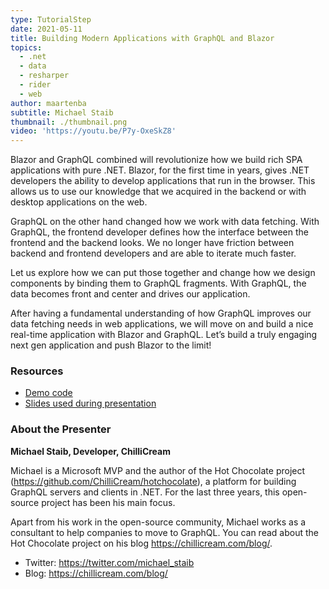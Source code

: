 ```yaml
---
type: TutorialStep
date: 2021-05-11
title: Building Modern Applications with GraphQL and Blazor
topics:
  - .net
  - data
  - resharper
  - rider
  - web
author: maartenba
subtitle: Michael Staib
thumbnail: ./thumbnail.png
video: 'https://youtu.be/P7y-OxeSkZ8'
---
```


Blazor and GraphQL combined will revolutionize how we build rich SPA applications with pure .NET.
Blazor, for the first time in years, gives .NET developers the ability to develop applications that run in the browser. This allows us to use our knowledge that we acquired in the backend or with desktop applications on the web.

GraphQL on the other hand changed how we work with data fetching. With GraphQL, the frontend developer defines how the interface between the frontend and the backend looks. We no longer have friction between backend and frontend developers and are able to iterate much faster.

Let us explore how we can put those together and change how we design components by binding them to GraphQL fragments. With GraphQL, the data becomes front and center and drives our application.

After having a fundamental understanding of how GraphQL improves our data fetching needs in web applications, we will move on and build a nice real-time application with Blazor and GraphQL. Let’s build a truly engaging next gen application and push Blazor to the limit!

### Resources

* [Demo code](https://github.com/michaelstaib/PublicSpeaking/tree/master/jetbrains_net_days_2021)
* [Slides used during presentation](https://slides.com/michaelingmarstaib/developer-week-building-modern-applications-with-graphql-and-blazor)

### About the Presenter

**Michael Staib, Developer, ChilliCream**

Michael is a Microsoft MVP and the author of the Hot Chocolate project (<https://github.com/ChilliCream/hotchocolate>), a platform for building GraphQL servers and clients in .NET. For the last three years, this open-source project has been his main focus.

Apart from his work in the open-source community, Michael works as a consultant to help companies to move to GraphQL. You can read about the Hot Chocolate project on his blog <https://chillicream.com/blog/>.

* Twitter: <https://twitter.com/michael_staib>
* Blog: <https://chillicream.com/blog/>
